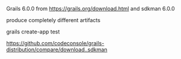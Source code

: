 Grails 6.0.0 from https://grails.org/download.html
and sdkman 6.0.0

produce completely different artifacts

grails create-app test

https://github.com/codeconsole/grails-distribution/compare/download..sdkman
